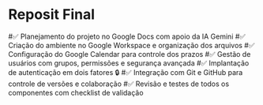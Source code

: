 # Reposit Final
#✅ Planejamento do projeto no Google Docs com apoio da IA Gemini
#✅ Criação do ambiente no Google Workspace e organização dos arquivos
#✅ Configuração do Google Calendar para controle dos prazos
#✅ Gestão de usuários com grupos, permissões e segurança avançada
#✅ Implantação de autenticação em dois fatores 🔒
#✅ Integração com Git e GitHub para controle de versões e colaboração
#✅ Revisão e testes de todos os componentes com checklist de validação
